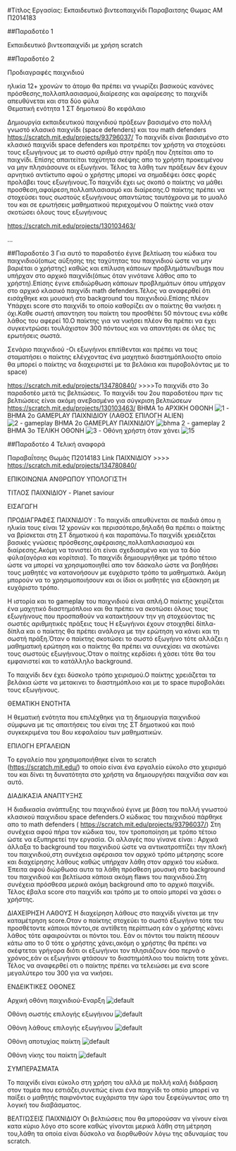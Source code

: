 #Τίτλος Εργασίας: Εκπαιδευτικό βιντεοπαιχνίδι
Παραβαιτσης Θωμας
ΑΜ Π2014183

##Παραδοτέο 1

Εκπαιδευτικό βιντεοπαιχνίδι με χρήση scratch

##Παραδοτέο 2

Προδιαγραφές παιχνιδιού

ηλικία 12+ χρονών
το άτομο θα πρέπει να γνωρίζει βασικούς κανόνες πρόσθεσης,πολλαπλασιασμού,διαίρεσης και αφαίρεσης
το παιχνίδι απευθύνεται και στα δύο φύλα  
Θεματική ενότητα 1 ΣΤ δημοτικού 8ο κεφάλαιο

Δημιουργία εκπαιδευτικού παιχνιδιού πράξεων βασισμένο στο πολλή γνωστό κλασικό παιχνίδι (space defenders) και του math defenders https://scratch.mit.edu/projects/93796037/
Το παιχνίδι είναι βασισμένο στο κλασικό παιχνίδι space defenders και προτρέπει τον χρήστη να στοχεύσει τους εξωγήινους με το σωστό αριθμό στην πράξη που ζητείται απο το παιχνίδι.
 Επίσης απαιτείται ταχύτητα  σκέψης απο το χρήστη προκειμένου να μην πλησιάσουνε οι εξωγήινοι.
 Τέλος τα λάθη των πράξεων δεν έχουν αρνητικό αντίκτυπο αφού ο χρήστης μπορεί να σημαδέψει όσες φορές προλάβει τους εξωγήινους.Το παιχνίδι έχει ως σκοπό 
 ο παίκτης να μάθει προσθεση,αφαίρεση,πολλαπλασιασμό και διαίρεσης.Ο παίκτης πρέπει να στοχεύσει τους σωστούς εξωγήινους απαντώτας ταυτόχρονα με το μυαλό του και σε ερωτήσεις μαθηματικού περιεχομένου
 Ο παίκτης νικά οταν σκοτώσει όλους τους εξωγήινους
 
 
https://scratch.mit.edu/projects/130103463/
 

…

##Παραδοτέο 3
Για αυτό το παραδοτέο έγινε βελτίωση του κώδικα του παιχνιδιού(οπως αύξησης της ταχύτητας του παιχνιδιού ώστε να μην βαριέται ο χρήστης) καθώς και επίλυση κάποιων προβλημάτων/bugs που υπήρχαν στο 
αρχικό παιχνίδι(όπως όταν γινότανε λάθος απο το χρήστη).Επίσης έγινε επιδιώρθωση κάποιων προβλημάτων όπου υπήρχαν στο αρχικό κλασικό παιχνίδι math defenders.Τέλος να
αναφερθεί ότι εισάχθηκε και μουσική στο background του παιχνιδιού.Επίσης πλέον Υπάρχει score στο παιχνίδι το οποίο καθορίζει αν ο παίκτης θα νικήσει η όχι.Καθε σωστή απαντηση του παίκτη του προσθέτει 50 πόντους ενω
κάθε λάθος του αφερεί 10.Ο παίκτης για να νικήσει πλέον θα πρέπει να έχει συγκεντρώσει τουλάχιστον 300 πόντους και να απαντήσει σε όλες τις ερωτήσεις σωστά.


Σενάριο παιχνιδιού 
-Οι εξωγήινοι επιτίθενται και πρέπει να τους σταματήσει ο παίκτης ελέγχοντας ένα μαχητικό διαστημόπλοιο(το οποίο θα μπορεί ο παίκτης να διαχειριστεί με τα βελάκια και πυροβολόντας με το space)


https://scratch.mit.edu/projects/134780840/    >>>>Το παιχνίδι στο 3ο παραδοτέο μετά τις βελτιώσεις.
Το παιχνίδι του 2ου παραδοτέου πριν τις βελτιώσεις είναι ακόμη ανεβασμένο για σύγκριση βελτιώσεων https://scratch.mit.edu/projects/130103463/
ΒΗΜΑ 1ο ΑΡΧΙΚΗ ΟΘΟΝΗ
![1 -](https://cloud.githubusercontent.com/assets/22677484/21111759/ba4978ca-c0ab-11e6-86c2-620154f2aba9.png)
ΒΗΜΑ 2ο GAMEPLAY ΠΑΙΧΝΙΔΙΟΥ (ΛΑΘΟΣ ΕΠΙΛΟΓΗ ALIEN)
![2 - gameplay](https://cloud.githubusercontent.com/assets/22677484/21111863/22f2573e-c0ac-11e6-80b7-b11e652c35bf.png)
ΒΗΜΑ 2ο GAMEPLAY ΠΑΙΧΝΙΔΙΟΥ 
![bhma 2 - gameplay 2](https://cloud.githubusercontent.com/assets/22677484/21111882/35ec8fc6-c0ac-11e6-9a8d-6c0a7d69fa39.png)
ΒΗΜΑ 3ο ΤΕΛΙΚΗ ΟΘΟΝΗ
![3 -](https://cloud.githubusercontent.com/assets/22677484/21111912/4b908bb6-c0ac-11e6-953f-212ce832f551.png)
Οθόνη χρήστη όταν χάνει
![15](https://cloud.githubusercontent.com/assets/22677484/21295566/764fb828-c560-11e6-8937-65ee3d7aae9b.png)




##Παραδοτέο 4  Τελική αναφορά

Παραβαΐτσης Θωμάς
Π2014183
Link ΠΑΙΧΝΙΔΙΟΥ >>>>  https://scratch.mit.edu/projects/134780840/ 

ΕΠΙΚΟΙΝΩΝΙΑ ΑΝΘΡΩΠΟΥ ΥΠΟΛΟΓΙΣΤΗ

ΤΙΤΛΟΣ ΠΑΙΧΝΙΔΙΟΥ - Planet saviour

ΕΙΣΑΓΩΓΗ

ΠΡΟΔΙΑΓΡΑΦΕΣ ΠΑΙΧΝΙΔΙΟΥ : Το παιχνίδι απευθύνεται σε παιδιά όπου η ηλικία τους είναι 12 χρονών και περισσότερο,δηλαδή θα πρέπει ο παίκτης να βρίσκεται στη ΣΤ δημοτικού
ή και παραπάνω.Το παιχνίδι χρειάζεται βασικές γνώσεις πρόσθεσης,αφέραισης,πολλαπλασιασμού και διαίρεσης.Ακόμη να τονιστεί ότι είναι σχεδιασμένο και για τα δύο φύλα(αγόρια και κορίτσια).
Το παιχνίδι δημιουργήθηκε με τρόπο τέτοιο ώστε να μπορεί να χρησιμοποιηθεί απο τον δάσκαλο ώστε να βοηθήσει τους μαθητές να κατανοήσουν με ευχάριστο τρόπο τα μαθηματικά.
Ακόμη μπορούν να το χρησιμοποιήσουν και οι ίδιοι οι μαθητές για εξάσκηση με ευχάριστο τρόπο.

Η ιστορία και το gameplay του παιχνιδιού είναι απλή.Ο παίκτης χειρίζεται ένα μαχητικό διαστημόπλοιο και θα πρέπει να σκοτώσει όλους τους εξωγήινους που προσπαθούν να κατακτήσουν την γη στοχεύοντας τις σωστές αριθμητικές πράξεις τους
Η εξωγήινοι έχουν στοιχηθεί δίπλα-δίπλα και ο παίκτης θα πρέπει ανάλογα με την ερώτηση να κάνει και τη σωστή πράξη.Όταν ο παίκτης σκοτώσει το σωστό εξωγήινο τότε
αλλάζει η μαθηματική ερώτηση και ο παίκτης θα πρέπει να συνεχίσει να σκοτώνει τους σωστούς εξωγήινους.Όταν ο παίτης κερδίσει ή χάσει τότε θα του εμφανιστεί και το κατάλληλο background.


Το παιχνίδι δεν έχει δύσκολο τρόπο χειρισμού.Ο παίκτης χρειάζεται τα βελάκια ώστε να μετακινει το διαστημόπλοιο και με το space πυροβολάει τους εξωγήινους.

ΘΕΜΑΤΙΚΗ ΕΝΟΤΗΤΑ 

 Η θεματική ενότητα που επιλέχθηκε για τη δημιουργία παιχνιδιού σύμφωνα με τις απαιτήσεις του είναι της ΣΤ δημοτικού και ποιό συγκεκριμένα του 8ου κεφαλαίου των μαθηματικών.

ΕΠΙΛΟΓΗ ΕΡΓΑΛΕΙΩΝ 

 Το εργαλείο που χρησιμοποιήθηκε είναι το scratch (https://scratch.mit.edu/) το οποίο είναι ένα εργαλείο εύκολο στο χειρισμό του και δίνει τη δυνατότητα στο χρήστη να δημιουργήσει παιχνίδια σαν και αυτό.
	
ΔΙΑΔΙΚΑΣΙΑ ΑΝΑΠΤΥΞΗΣ

Η διαδικασία ανάπτυξης του παιχνιδιού έγινε με βάση του πολλή γνωστού  κλασικού παιχνιδιου space defenders.Ο κώδικας του παιχνιδιού πάρθηκε απο το math defenders ( https://scratch.mit.edu/projects/93796037/)
Στη συνέχεια αφού πήρα τον κώδικα του, τον τροποποίηση με τρόπο τέτοιο ώστε να εξυπηρετεί την εργασία.
Οι αλλαγές που γίνανε είναι :
Αρχικά άλλαξα το background του παιχνιδιού ώστε να αντικατροπτίζει την πλοκή του παιχνιδιού,στη συνέχεια αφέραισα τον αρχικό τρόπο μέτρησης score και διαχείρησης λάθους καθώς υπήρχαν λάθη στον αρχικό του κώδικα.
Έπειτα αφού διώρθωσα αυτα τα λάθη πρόσθεση μουσική στο background του παιχνιδιού και βελτίωσα κάποια ακόμη flaws του παιχνιδιού.Στη συνέχεια πρόσθεσα μερικά ακόμη background απο το αρχικό παιχνίδι.
Τέλος έβαλα score στο παιχνίδι και τρόπο με το οποίο μπορεί να χάσει ο χρήστης.

ΔΙΑΧΕΙΡΗΣΗ ΛΑΘΟΥΣ
Η διαχείρηση λάθους στο παιχνίδι γίνεται με την καταμέτρηση score.Οταν ο παίκτης στοχεύει το σωστό εξωγήινο τότε του προσθέτοντε κάποιοι πόντοι,σε αντίθετη περίπτωση εάν ο χρήστης κάνει λάθος τότε αφαιρούνται οι πόντοι του.
Εάν οι πόντοι του παίκτη πέσουν κάτω απο το 0 τότε ο χρήστης χάνει,ακόμη ο χρήστης θα πρέπει να σκέφτεται γρήγορα διότι οι εξωγήινοι τον πλησιάζουν όσο περνά ο χρόνος,εάν οι εξωγήινοι φτάσουν το διαστημόπλοιο του παίκτη τοτε χάνει.
Τέλος να αναφερθεί οτι ο παίκτης πρέπει να τελειώσει με ενα score μεγαλύτερο του 300 για να νικήσει.


ΕΝΔΕΙΚΤΙΚΕΣ ΟΘΟΝΕΣ

Αρχική οθόνη παιχνιδιού-Εναρξη 
![default](https://cloud.githubusercontent.com/assets/22677484/22185669/9a148ae2-e0f2-11e6-85a9-07297936f445.png)


Οθόνη σωστής επιλογής εξωγήινου
![default](https://cloud.githubusercontent.com/assets/22677484/22185691/c988dcb0-e0f2-11e6-87e3-bfdd58456bd0.png)


Οθόνη λάθους επιλογής εξωγήινου
![default](https://cloud.githubusercontent.com/assets/22677484/22185702/11fef8da-e0f3-11e6-8c1e-2fcf92968ed6.png)

Οθόνη αποτυχίας παίκτη
![default](https://cloud.githubusercontent.com/assets/22677484/22185721/6514214e-e0f3-11e6-879c-dd180601d750.png)

Οθόνη νίκης του παίκτη
![default](https://cloud.githubusercontent.com/assets/22677484/22185739/afda2ed0-e0f3-11e6-844f-dc9cd9cced37.png)


ΣΥΜΠΕΡΑΣΜΑΤΑ

Το παιχνίδι είναι εύκολο στη χρήση του αλλά με πολλή καλή διάδραση στον τομέα που εστιάζει,συνεπώς είναι ένα παιχνίδι το οποίο μπορεί να παίξει ο μαθητής παιρνόντας ευχάριστα την ώρα του ξεφεύγωντας απο τη λογική του διαβάσματος.

ΒΕΛΤΙΏΣΕΙΣ ΠΑΙΧΝΙΔΙΟΥ
Οι βελτιώσεις που θα μπορούσαν να γίνουν είναι κατα κύριο λόγο στο score καθώς γίνονται μερικά λάθη στη μέτρηση του,λάθη τα οποία είναι δύσκολο να διορθωθούν λόγω της αδυναμίας του scratch.






